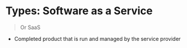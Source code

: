 # Types: Software as a Service

> Or SaaS

- Completed product that is run and managed by the service provider
